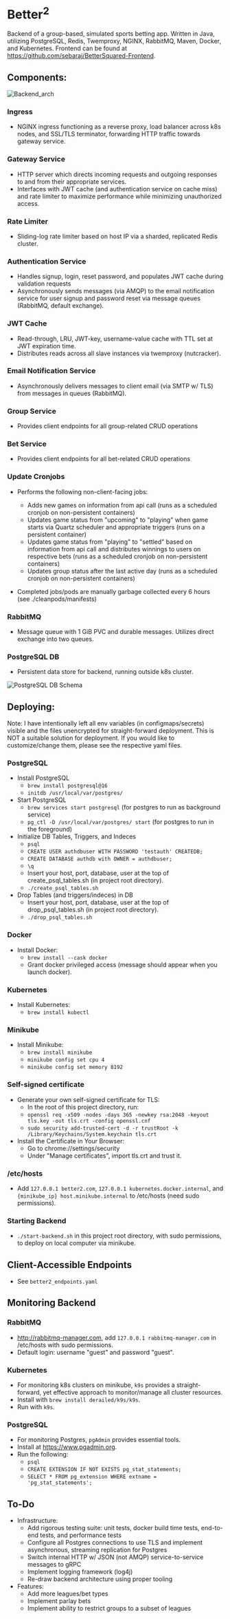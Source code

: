 # Better<sup>2<sup>

Backend of a group-based, simulated sports betting app. Written in Java, utilizing PostgreSQL, Redis, Twemproxy, NGINX, RabbitMQ, Maven, Docker, and Kubernetes. Frontend can be found at https://github.com/sebaraj/BetterSquared-Frontend. 

[//]: # (add link to api here too)

[//]: # (languages: Java)

[//]: # (DB/Cache: postgres@16, redis)

[//]: # (tech/protocols: nginx, rabbitmq, HTTPS, AMQP, SMTP, JWTs)

[//]: # (build/deployment tools: Maven managing build process/dependencies, Docker containerization, k8s orchestration, minikube, k9s)


## Components:

![Backend_arch](./assets/bettersquared_backend_arch.png)


[//]: # (insert picture here showing overall structure)

### Ingress
- NGINX ingress functioning as a reverse proxy, load balancer across k8s nodes, and SSL/TLS terminator, forwarding HTTP traffic towards gateway service. 

### Gateway Service
- HTTP server which directs incoming requests and outgoing responses to and from their appropriate services.
- Interfaces with JWT cache (and authentication service on cache miss) and rate limiter to maximize performance while minimizing unauthorized access.

### Rate Limiter
- Sliding-log rate limiter based on host IP via a sharded, replicated Redis cluster. 

### Authentication Service
- Handles signup, login, reset password, and populates JWT cache during validation requests
- Asynchronously sends messages (via AMQP) to the email notification service for user signup and password reset via message queues (RabbitMQ, default exchange).

### JWT Cache
- Read-through, LRU, JWT-key, username-value cache with TTL set at JWT expiration time.
- Distributes reads across all slave instances via twemproxy (nutcracker).

### Email Notification Service
- Asynchronously delivers messages to client email (via SMTP w/ TLS) from messages in queues (RabbitMQ).

### Group Service
- Provides client endpoints for all group-related CRUD operations 

### Bet Service
- Provides client endpoints for all bet-related CRUD operations

### Update Cronjobs
- Performs the following non-client-facing jobs:

  - Adds new games on information from api call (runs as a scheduled cronjob on non-persistent containers)
  - Updates game status from "upcoming" to "playing" when game starts via Quartz scheduler and appropriate triggers (runs on a persistent container)
  - Updates game status from "playing" to "settled" based on information from api call and distributes winnings to users on respective bets (runs as a scheduled cronjob on non-persistent containers)
  - Updates group status after the last active day (runs as a scheduled cronjob on non-persistent containers)
- Completed jobs/pods are manually garbage collected every 6 hours (see ./cleanpods/manifests)

### RabbitMQ
- Message queue with 1 GiB PVC and durable messages. Utilizes direct exchange into two queues.

### PostgreSQL DB 
- Persistent data store for backend, running outside k8s cluster.

![PostgreSQL DB Schema](./assets/bettersquared_postgresql_schema.png)


## Deploying:

Note: I have intentionally left all env variables (in configmaps/secrets) visible and the files unencrypted for straight-forward deployment. This is NOT a suitable solution for deployment. If you would like to customize/change them, please see the respective yaml files.

### PostgreSQL
- Install PostgreSQL
    - `brew install postgresql@16`
    - `initdb /usr/local/var/postgres/`
- Start PostgreSQL
    - `brew services start postgresql` (for postgres to run as background service)
    - `pg_ctl -D /usr/local/var/postgres/ start` (for postgres to run in the foreground)
- Initialize DB Tables, Triggers, and Indeces
    - `psql` 
    - `CREATE USER authdbuser WITH PASSWORD 'testauth' CREATEDB;`
    - `CREATE DATABASE authdb with OWNER = authdbuser;`
    - `\q`
    - Insert your host, port, database, user at the top of create_psql_tables.sh (in project root directory). 
    - `./create_psql_tables.sh`
- Drop Tables (and triggers/indeces) in DB
    - Insert your host, port, database, user at the top of drop_psql_tables.sh (in project root directory).
    - `./drop_psql_tables.sh`  

### Docker
- Install Docker:
  - `brew install --cask docker` 
  - Grant docker privileged access (message should appear when you launch docker).
  
### Kubernetes
- Install Kubernetes:
  - `brew install kubectl`

### Minikube
- Install Minikube:
  - `brew install minikube`
  - `minikube config set cpu 4`
  - `minikube config set memory 8192`

### Self-signed certificate
- Generate your own self-signed certificate for TLS:
  - In the root of this project directory, run: 
  - `openssl req -x509 -nodes -days 365 -newkey rsa:2048 -keyout tls.key -out tls.crt -config openssl.cnf`
  - `sudo security add-trusted-cert -d -r trustRoot -k /Library/Keychains/System.keychain tls.crt`
- Install the Certificate in Your Browser:
  - Go to chrome://settings/security
  - Under "Manage certificates", import tls.crt and trust it.

### /etc/hosts
- Add `127.0.0.1 better2.com`, `127.0.0.1 kubernetes.docker.internal`, and `{minikube_ip} host.minikube.internal` to /etc/hosts (need sudo permissions).

### Starting Backend
- `./start-backend.sh` in this project root directory, with sudo permissions, to deploy on local computer via minikube.

## Client-Accessible Endpoints
- See `better2_endpoints.yaml`

## Monitoring Backend
### RabbitMQ
- http://rabbitmq-manager.com, add `127.0.0.1 rabbitmq-manager.com` in /etc/hosts with sudo permissions.
- Default login: username "guest" and password "guest".

### Kubernetes
- For monitoring k8s clusters on minikube, `k9s` provides a straight-forward, yet effective approach to monitor/manage all cluster resources.
- Install with `brew install derailed/k9s/k9s`.
- Run with `k9s`.

### PostgreSQL
- For monitoring Postgres, `pgAdmin` provides essential tools.
- Install at https://www.pgadmin.org.
- Run the following:
  - `psql` 
  - `CREATE EXTENSION IF NOT EXISTS pg_stat_statements;`
  - `SELECT * FROM pg_extension WHERE extname = 'pg_stat_statements';`

## To-Do
- Infrastructure:
  - Add rigorous testing suite: unit tests, docker build time tests, end-to-end tests, and performance tests
  - Configure all Postgres connections to use TLS and implement asynchronous, streaming replication for Postgres
  - Switch internal HTTP w/ JSON (not AMQP) service-to-service messages to gRPC
  - Implement logging framework (log4j)
  - Re-draw backend architecture using proper tooling
- Features:
  - Add more leagues/bet types
  - Implement parlay bets
  - Implement ability to restrict groups to a subset of leagues